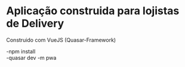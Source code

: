 # Aplicação construida para lojistas de Delivery

Construido com VueJS (Quasar-Framework)

-npm install<br>
-quasar dev -m pwa
